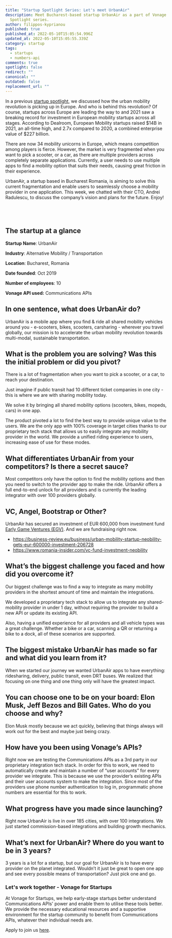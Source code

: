 ```yaml
---
title: "Startup Spotlight Series: Let's meet UrbanAir"
description: Meet Bucharest-based startup UrbanAir as a part of Vonage Startup
  Spotlight series.
author: filippos-kyprianou
published: true
published_at: 2022-05-10T15:05:54.996Z
updated_at: 2022-05-10T15:05:55.339Z
category: startup
tags:
  - startups
  - numbers-api
comments: true
spotlight: false
redirect: ""
canonical: ""
outdated: false
replacement_url: ""
---
```

In a previous [startup spotlight](https://developer.vonage.com/blog/21/10/21/startup-spotlight-series-lets-meet-beebee), we discussed how the urban mobility revolution is picking up in Europe. And who is behind this revolution? Of course, startups across Europe are leading the way to and 2021 saw a breaking record for investment in European mobility startups across all stages. According to Dealroom, European Mobility startups raised $14B in 2021, an all-time high, and 2.7x compared to 2020, a combined enterprise value of $227 billion.

There are now 34 mobility unicorns in Europe, which means competition among players is fierce. However, the market is very fragmented when you want to pick a scooter, or a car, as there are multiple providers across completely separate applications. Currently, a user needs to use multiple apps to find a mobility option that suits their needs, causing great friction in their experience.

UrbanAir, a startup based in Bucharest Romania, is aiming to solve this current fragmentation and enable users to seamlessly choose a mobility provider in one application. This week, we chatted with their CTO, Andrei Radulescu, to discuss the company’s vision and plans for the future. Enjoy!

##  

## The startup at a glance

**Startup Name**: UrbanAir

**Industry**: Alternative Mobility / Transportation

**Location**: Bucharest, Romania

**Date founded**: Oct 2019

**Number of employees**: 10

**Vonage API used:** Communications APIs

## In one sentence, what does UrbanAir do?

UrbanAir is a mobile app where you find & ride all shared mobility vehicles around you - e-scooters, bikes, scooters, carsharing - wherever you travel globally, our mission is to accelerate the urban mobility revolution towards multi-modal, sustainable transportation.



## What is the problem you are solving? Was this the initial problem or did you pivot?

There is a lot of fragmentation when you want to pick a scooter, or a car, to reach your destination.

Just imagine if public transit had 10 different ticket companies in one city - this is where we are with sharing mobility today.

We solve it by bringing all shared mobility options (scooters, bikes, mopeds, cars) in one app.

The product pivoted a lot to find the best way to provide unique value to the users. We are the only app with 100% coverage in target cities thanks to our proprietary tech stack that allows us to easily integrate any mobility provider in the world. We provide a unified riding experience to users, increasing ease of use for these modes.

## What differentiates UrbanAir from your competitors? Is there a secret sauce?

Most competitors only have the option to find the mobility options and then you need to switch to the provider app to make the ride. UrbanAir offers a full end-to-end unlock for all providers and is currently the leading integrator with over 100 providers globally.

## VC, Angel, Bootstrap or Other?

UrbanAir has secured an investment of EUR 600,000 from investment fund [Early Game Ventures (EGV)](https://earlygame.vc). And we are fundraising right now.

* <https://business-review.eu/business/urban-mobility-startup-neobility-gets-eur-600000-investment-206728>
* <https://www.romania-insider.com/vc-fund-investment-neobility>

## What’s the biggest challenge you faced and how did you overcome it?

Our biggest challenge was to find a way to integrate as many mobility providers in the shortest amount of time and maintain the integrations.

We developed a proprietary tech stack to allow us to integrate any shared-mobility provider in under 1 day, without requiring the provider to build a new API or update its existing API.

Also, having a unified experience for all providers and all vehicle types was a great challenge. Whether a bike or a car, scanning a QR or returning a bike to a dock, all of these scenarios are supported.

## The biggest mistake UrbanAir has made so far and what did you learn from it?

When we started our journey we wanted UrbanAir apps to have everything: ridesharing, delivery, public transit, even DRT buses. We realized that focusing on one thing and one thing only will have the greatest impact.

## You can choose one to be on your board: Elon Musk, Jeff Bezos and Bill Gates. Who do you choose and why? 

Elon Musk mostly because we act quickly, believing that things always will work out for the best and maybe just being crazy.

## How have you been using Vonage’s APIs?

Right now we are testing the Communications APIs as a 3rd party in our proprietary integration tech stack. In order for this to work, we need to automatically create and maintain a number of “user accounts” for every provider we integrate. This is because we use the provider’s existing APIs and their user accounts system to make the integration. Since most of the providers use phone number authentication to log in, programmatic phone numbers are essential for this to work.

## What progress have you made since launching? 

Right now UrbanAir is live in over 185 cities, with over 100 integrations. We just started commission-based integrations and building growth mechanics.

## What’s next for UrbanAir? Where do you want to be in 3 years?

3 years is a lot for a startup, but our goal for UrbanAir is to have every provider on the planet integrated. Wouldn’t it just be great to open one app and see every possible means of transportation? Just pick one and go.

### Let's work together - Vonage for Startups

At Vonage for Startups, we help early-stage startups better understand Communications APIs' power and enable them to utilise these tools better. We provide the necessary educational resources and a supportive environment for the startup community to benefit from Communications APIs, whatever their individual needs are.

Apply to join us [here](https://vonage.dev/3d093hA).